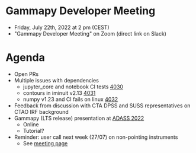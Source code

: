 # Gammapy Developer Meeting

* Friday, July 22th, 2022 at 2 pm (CEST)
* "Gammapy Developer Meeting" on Zoom (direct link on Slack)
# Agenda

* Open PRs
* Multiple issues with dependencies
  * jupyter_core and notebook CI tests [4030](https://github.com/gammapy/gammapy/issues/4030)
  * contours in iminuit v2.13 [4031](https://github.com/gammapy/gammapy/issues/4031)
  * numpy v1.23 and CI fails on linux [4032](https://github.com/gammapy/gammapy/issues/4032)
* Feedback from discussion with CTA DPSS and SUSS representatives on CTAO IRF background 
* Gammapy (LTS release) presentation at [ADASS 2022](https://www.adass2022.ca)
  * Online
  * Tutorial?
* Reminder: user call next week (27/07) on non-pointing instruments
  * See [meeting page](https://github.com/gammapy/gammapy-meetings/tree/master/user-meetings/2022/2022-07-27)
  
  


 


